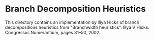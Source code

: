 # Branch Decomposition Heuristics
This directory contains an implementation by Illya Hicks of branch decompositions heuristics from "Branchwidth heuristics". Illya V Hicks. Congressus Numerantium, pages 31–50, 2002.
